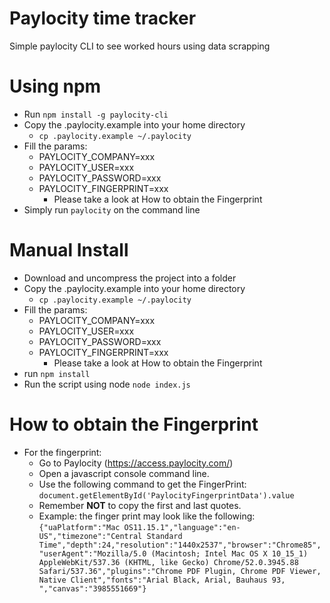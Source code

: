 # Paylocity time tracker
Simple paylocity CLI to see worked hours using data scrapping

# Using npm 
* Run `npm install -g paylocity-cli`
* Copy the .paylocity.example into your home directory
  - `cp .paylocity.example ~/.paylocity`
* Fill the params:
  - PAYLOCITY_COMPANY=xxx
  - PAYLOCITY_USER=xxx
  - PAYLOCITY_PASSWORD=xxx
  - PAYLOCITY_FINGERPRINT=xxx
    - Please take a look at How to obtain the Fingerprint
 * Simply run `paylocity` on the command line

# Manual Install
* Download and uncompress the project into a folder
* Copy the .paylocity.example into your home directory
  - `cp .paylocity.example ~/.paylocity`
* Fill the params:
  - PAYLOCITY_COMPANY=xxx
  - PAYLOCITY_USER=xxx
  - PAYLOCITY_PASSWORD=xxx
  - PAYLOCITY_FINGERPRINT=xxx
    - Please take a look at How to obtain the Fingerprint
* run `npm install`
* Run the script using node `node index.js`

# How to obtain the Fingerprint
  * For the fingerprint:
    - Go to Paylocity (https://access.paylocity.com/)
    - Open a javascript console command line.
    - Use the following command to get the FingerPrint: `document.getElementById('PaylocityFingerprintData').value`
    - Remember **NOT** to copy the first and last quotes.
    - Example: the finger print may look like the following:
    `{"uaPlatform":"Mac OS11.15.1","language":"en-US","timezone":"Central Standard Time","depth":24,"resolution":"1440x2537","browser":"Chrome85","userAgent":"Mozilla/5.0 (Macintosh; Intel Mac OS X 10_15_1) AppleWebKit/537.36 (KHTML, like Gecko) Chrome/52.0.3945.88 Safari/537.36","plugins":"Chrome PDF Plugin, Chrome PDF Viewer, Native Client","fonts":"Arial Black, Arial, Bauhaus 93, ","canvas":"3985551669"}`
    
    

